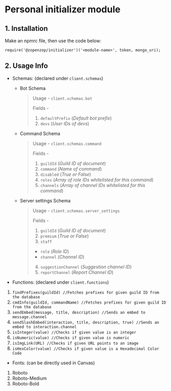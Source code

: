 # **Personal initializer module**

## 1. Installation

Make an npmrc file, then use the code below:

`require('@zopenzop/initializer')('<module-name>', token, mongo_uri);`

## 2. Usage Info

- Schemas: (declared under `client.schemas`)

  - Bot Schema
    
    > Usage - `client.schemas.bot`
    > 
    > Fields -
    > 1. `defaultPrefix` (*Default bot prefix*)
    > 2. `devs` (*User IDs of devs*)
  
  - Command Schema
    
    > Usage - `client.schemas.command`
    > 
    > Fields -
    > 1. `guildId` (*Guild ID of document*)
    > 2. `command` (*Name of command*)
    > 2. `disabled` (*True or False*) 
    > 2. `roles` (*Array of role IDs whitelisted for this command*)
    > 2. `channels` (*Array of channel IDs whitelisted for this command*)

  - Server settings Schema
    
    > Usage - `client.schemas.server_settings`
    > 
    > Fields -
    > 1. `guildId` (*Guild ID of document*)
    > 2. `premium` (*True or False*)
    > 3. `staff`
    > 
    >   - `role` (*Role ID*)
    >   - `channel` (*Channel ID*)
    >   
    > 4. `suggestionChannel` (*Suggestion channel ID*)
    > 5. `reportChannel` (*Report Channel ID*)

- Functions: (declared under `client.functions`)

1. `findPrefixes(guildId) //Fetches prefixes for given guild ID from the database`
2. `cmdInfo(guildId, commandName) //Fetches prefixes for given guild ID from the database`
3. `sendEmbed(message, title, description) //Sends an embed to message.channel`
4. `sendSlashEmbed(interaction, title, description, true) //Sends an embed to interaction.channel`
5. `isInteger(value) //Checks if given value is an integer`
6. `isNumeric(value) //Checks if given value is numeric`
7. `isImgLink(URL) //Checks if given URL points to an image`
8. `isHexColor(value) //Checks if given value is a Hexadecimal Color Code`

- Fonts: (can be directly used in Canvas)

1. Roboto
2. Roboto-Medium
3. Roboto-Bold

